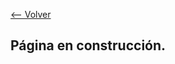[<-- Volver](https://github.com/conapps/conapps-iot/blob/master/claseDeDocker/20170803-Imagenes.md)

## Página en construcción.

